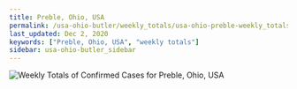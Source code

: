 ```yaml
---
title: Preble, Ohio, USA
permalink: /usa-ohio-butler/weekly_totals/usa-ohio-preble-weekly_totals.html
last_updated: Dec 2, 2020
keywords: ["Preble, Ohio, USA", "weekly totals"]
sidebar: usa-ohio-butler_sidebar
---
```


![Weekly Totals of Confirmed Cases for Preble, Ohio, USA](/covid_tracker/images/graphs/usa-ohio-preble-weekly_totals_graph.png)
